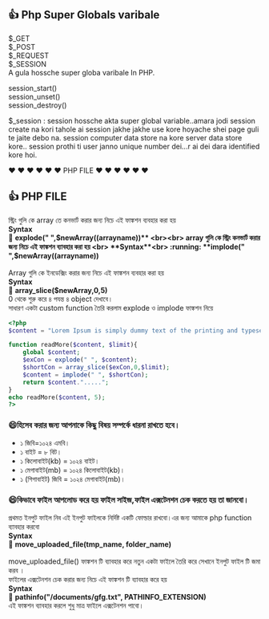 ## :+1: Php Super Globals varibale</br>
$_GET</br>
$_POST</br>
$_REQUEST </br>
$_SESSION</br>
A gula hossche super globa varibale In PHP.</br>

session_start()</br>
session_unset()</br>
session_destroy()</br>

$_session : session hossche akta super global variable..amara jodi session create na kori tahole ai session jakhe jakhe use kore hoyache shei page guli te jaite debo na.
session computer data store na kore server data store kore.. session prothi ti user janno unique number dei...r ai dei dara identified kore hoi.

:heart: :heart: :heart: :heart: :heart: :heart: PHP FILE :heart: :heart: :heart: :heart: :heart: :heart:<br>
## :+1: **PHP FILE**<br>
স্ট্রিং গুলি কে array তে কনভার্ট করার জন্য নিচে এই ফাঙ্কশন ব্যবহার করা হয়  <br>
**Syntax<br>**
:running: **explode(" ",$newArray((arrayname))** <br><br>
array গুলি কে স্ট্রিং কনভার্ট করার জন্য নিচে এই ফাঙ্কশন ব্যাবহার করা হয় <br>
**Syntax**<br>
:running: **implode(" ",$newArray((arrayname))**<br><br>
Array গুলি কে ইনডেক্সিং করার জন্য নিচে এই ফাঙ্কশন ব্যবহার করা হয় <br> 
**Syntax**<br>
:running: **array_slice($newArray,0,5)**<br>
0 থেকে শুরু করে ৪ পযন্ত ৪ object দেখাবে। <br>
সাধারণ একটা custom function তৈরি করলাম explode ও implode ফাঙ্কশন নিয়ে <br>
```php 
<?php
$content = "Lorem Ipsum is simply dummy text of the printing and typesetting industry.";

function readMore($content, $limit){
	global $content;
	$exCon = explode(" ", $content);
	$shortCon = array_slice($exCon,0,$limit);
	$content = implode(" ", $shortCon);
	return $content.".....";
}
echo readMore($content, 5);
?>
```

### :smile:হিসেব করার জন্য আপনাকে কিছু বিষয় সম্পর্কে ধারনা রাখতে হবে।
- ১ জিবি=১০২৪ এমবি।
- ১ বাইট = ৮ বিট।
- ১ কিলোবাইট(kb) = ১০২৪ বাইট।
- ১ মেগাবাইট(mb) = ১০২৪ কিলোবাইট(kb)।
- ১ (গিগাবাইট) জিবি = ১০২৪ মেগাবাইট(mb)।

### :smile:কিভাবে ফাইল আপলোড করে হয় ফাইল সাইজ,ফাইল এক্সটেনশন চেক করতে হয় তা জানবো। <br>
প্রথমত ইনপুট ফাইল নিব এই ইনপুট ফাইলকে নির্দিষ্ট একটি ফোল্ডার রাখবো।এর জন্য আমাকে php function ব্যাবহার করবো <br>
**Syntax**<br>
:running: **move_uploaded_file(tmp_name, folder_name)**<br><br>
move_uploaded_file() ফাঙ্কশন টি ব্যাবহার করে নতুন একটা ফাইলে তৈরি করে সেখানে ইনপুট ফাইল টি জমা করব ।<br>
ফাইলের এক্সটেনশন চেক করার জন্য নিচে এই ফাঙ্কশন টি ব্যাবহার করে হয় <br>
**Syntax**<br>
:running: **pathinfo("/documents/gfg.txt", PATHINFO_EXTENSION)** <br>
এই ফাঙ্কশন ব্যাবহার করলে শুধু মাত্র ফাইলে এক্সটেনশন পাবো। <br>  








